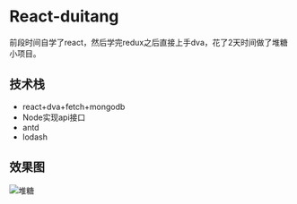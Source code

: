 # React-duitang
前段时间自学了react，然后学完redux之后直接上手dva，花了2天时间做了堆糖小项目。

## 技术栈

- react+dva+fetch+mongodb
- Node实现api接口
- antd
- lodash

## 效果图
![堆糖](https://qujianba-hd2.oss-cn-shanghai.aliyuncs.com/public/images/github/duitangshifan.gif)